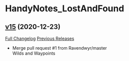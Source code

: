 # HandyNotes_LostAndFound

## [v15](https://github.com/kemayo/wow-handynotes-lostandfound/tree/v15) (2020-12-23)
[Full Changelog](https://github.com/kemayo/wow-handynotes-lostandfound/commits/v15) [Previous Releases](https://github.com/kemayo/wow-handynotes-lostandfound/releases)

- Merge pull request #1 from Ravendwyr/master  
    Wilds and Waypoints  